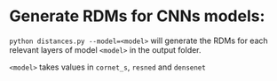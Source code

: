 # Generate RDMs for CNNs models:

`python distances.py --model=<model>` will generate the RDMs for each relevant
layers of model `<model>` in the output folder.

`<model>` takes values in `cornet_s`, `resned` and `densenet`
